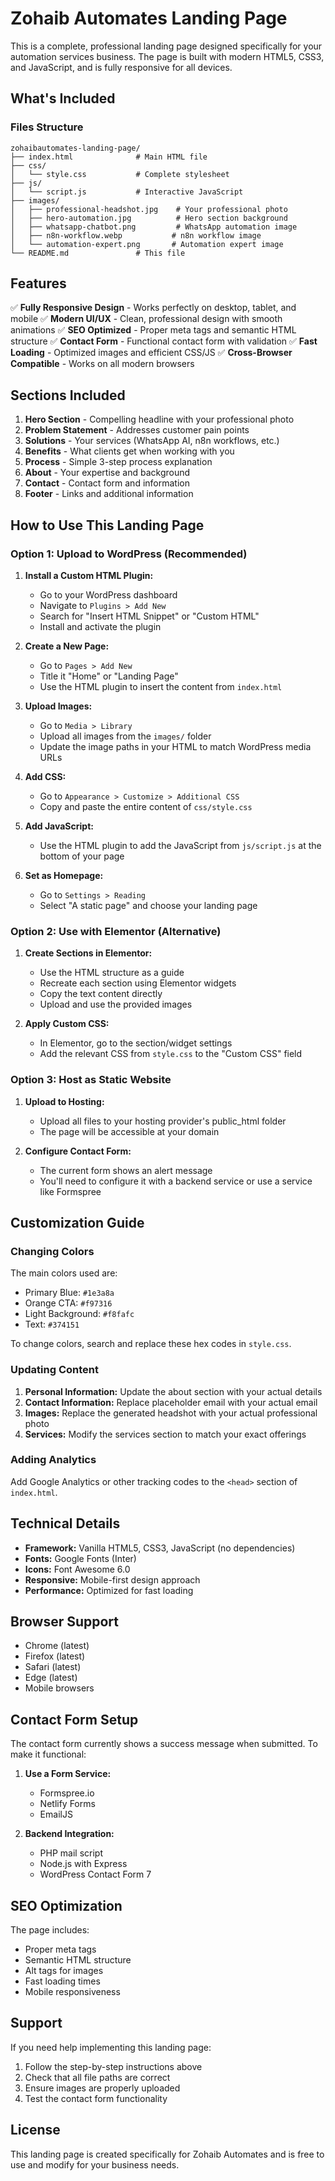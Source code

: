 # Zohaib Automates Landing Page

This is a complete, professional landing page designed specifically for your automation services business. The page is built with modern HTML5, CSS3, and JavaScript, and is fully responsive for all devices.

## What's Included

### Files Structure
```
zohaibautomates-landing-page/
├── index.html              # Main HTML file
├── css/
│   └── style.css           # Complete stylesheet
├── js/
│   └── script.js           # Interactive JavaScript
├── images/
│   ├── professional-headshot.jpg    # Your professional photo
│   ├── hero-automation.jpg          # Hero section background
│   ├── whatsapp-chatbot.png         # WhatsApp automation image
│   ├── n8n-workflow.webp           # n8n workflow image
│   └── automation-expert.png       # Automation expert image
└── README.md               # This file
```

## Features

✅ **Fully Responsive Design** - Works perfectly on desktop, tablet, and mobile
✅ **Modern UI/UX** - Clean, professional design with smooth animations
✅ **SEO Optimized** - Proper meta tags and semantic HTML structure
✅ **Contact Form** - Functional contact form with validation
✅ **Fast Loading** - Optimized images and efficient CSS/JS
✅ **Cross-Browser Compatible** - Works on all modern browsers

## Sections Included

1. **Hero Section** - Compelling headline with your professional photo
2. **Problem Statement** - Addresses customer pain points
3. **Solutions** - Your services (WhatsApp AI, n8n workflows, etc.)
4. **Benefits** - What clients get when working with you
5. **Process** - Simple 3-step process explanation
6. **About** - Your expertise and background
7. **Contact** - Contact form and information
8. **Footer** - Links and additional information

## How to Use This Landing Page

### Option 1: Upload to WordPress (Recommended)

1. **Install a Custom HTML Plugin:**
   - Go to your WordPress dashboard
   - Navigate to `Plugins > Add New`
   - Search for "Insert HTML Snippet" or "Custom HTML"
   - Install and activate the plugin

2. **Create a New Page:**
   - Go to `Pages > Add New`
   - Title it "Home" or "Landing Page"
   - Use the HTML plugin to insert the content from `index.html`

3. **Upload Images:**
   - Go to `Media > Library`
   - Upload all images from the `images/` folder
   - Update the image paths in your HTML to match WordPress media URLs

4. **Add CSS:**
   - Go to `Appearance > Customize > Additional CSS`
   - Copy and paste the entire content of `css/style.css`

5. **Add JavaScript:**
   - Use the HTML plugin to add the JavaScript from `js/script.js` at the bottom of your page

6. **Set as Homepage:**
   - Go to `Settings > Reading`
   - Select "A static page" and choose your landing page

### Option 2: Use with Elementor (Alternative)

1. **Create Sections in Elementor:**
   - Use the HTML structure as a guide
   - Recreate each section using Elementor widgets
   - Copy the text content directly
   - Upload and use the provided images

2. **Apply Custom CSS:**
   - In Elementor, go to the section/widget settings
   - Add the relevant CSS from `style.css` to the "Custom CSS" field

### Option 3: Host as Static Website

1. **Upload to Hosting:**
   - Upload all files to your hosting provider's public_html folder
   - The page will be accessible at your domain

2. **Configure Contact Form:**
   - The current form shows an alert message
   - You'll need to configure it with a backend service or use a service like Formspree

## Customization Guide

### Changing Colors
The main colors used are:
- Primary Blue: `#1e3a8a`
- Orange CTA: `#f97316`
- Light Background: `#f8fafc`
- Text: `#374151`

To change colors, search and replace these hex codes in `style.css`.

### Updating Content
1. **Personal Information:** Update the about section with your actual details
2. **Contact Information:** Replace placeholder email with your actual email
3. **Images:** Replace the generated headshot with your actual professional photo
4. **Services:** Modify the services section to match your exact offerings

### Adding Analytics
Add Google Analytics or other tracking codes to the `<head>` section of `index.html`.

## Technical Details

- **Framework:** Vanilla HTML5, CSS3, JavaScript (no dependencies)
- **Fonts:** Google Fonts (Inter)
- **Icons:** Font Awesome 6.0
- **Responsive:** Mobile-first design approach
- **Performance:** Optimized for fast loading

## Browser Support

- Chrome (latest)
- Firefox (latest)
- Safari (latest)
- Edge (latest)
- Mobile browsers

## Contact Form Setup

The contact form currently shows a success message when submitted. To make it functional:

1. **Use a Form Service:**
   - Formspree.io
   - Netlify Forms
   - EmailJS

2. **Backend Integration:**
   - PHP mail script
   - Node.js with Express
   - WordPress Contact Form 7

## SEO Optimization

The page includes:
- Proper meta tags
- Semantic HTML structure
- Alt tags for images
- Fast loading times
- Mobile responsiveness

## Support

If you need help implementing this landing page:
1. Follow the step-by-step instructions above
2. Check that all file paths are correct
3. Ensure images are properly uploaded
4. Test the contact form functionality

## License

This landing page is created specifically for Zohaib Automates and is free to use and modify for your business needs.

